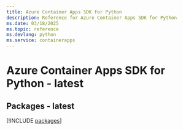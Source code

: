 ```yaml
---
title: Azure Container Apps SDK for Python
description: Reference for Azure Container Apps SDK for Python
ms.date: 03/18/2025
ms.topic: reference
ms.devlang: python
ms.service: containerapps
---
```

# Azure Container Apps SDK for Python - latest
## Packages - latest
[!INCLUDE [packages](container-apps-index.md)]